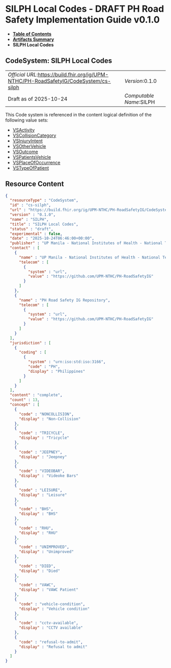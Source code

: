 # SILPH Local Codes - DRAFT PH Road Safety Implementation Guide v0.1.0

* [**Table of Contents**](toc.md)
* [**Artifacts Summary**](artifacts.md)
* **SILPH Local Codes**

## CodeSystem: SILPH Local Codes 

| | |
| :--- | :--- |
| *Official URL*:https://build.fhir.org/ig/UPM-NTHC/PH-RoadSafetyIG/CodeSystem/cs-silph | *Version*:0.1.0 |
| Draft as of 2025-10-24 | *Computable Name*:SILPH |

 This Code system is referenced in the content logical definition of the following value sets: 

* [VSActivity](ValueSet-vs-activity.md)
* [VSCollisionCategory](ValueSet-vs-collision-category.md)
* [VSInjuryIntent](ValueSet-vs-injury-intent.md)
* [VSOtherVehicle](ValueSet-vs-other-vehicle.md)
* [VSOutcome](ValueSet-vs-outcome.md)
* [VSPatientsVehicle](ValueSet-vs-patients-vehicle.md)
* [VSPlaceOfOccurrence](ValueSet-vs-place-of-occurrence.md)
* [VSTypeOfPatient](ValueSet-vs-type-of-patient.md)



## Resource Content

```json
{
  "resourceType" : "CodeSystem",
  "id" : "cs-silph",
  "url" : "https://build.fhir.org/ig/UPM-NTHC/PH-RoadSafetyIG/CodeSystem/cs-silph",
  "version" : "0.1.0",
  "name" : "SILPH",
  "title" : "SILPH Local Codes",
  "status" : "draft",
  "experimental" : false,
  "date" : "2025-10-24T06:46:00+00:00",
  "publisher" : "UP Manila - National Institutes of Health - National Telehealth Center",
  "contact" : [
    {
      "name" : "UP Manila - National Institutes of Health - National Telehealth Center",
      "telecom" : [
        {
          "system" : "url",
          "value" : "https://github.com/UPM-NTHC/PH-RoadSafetyIG"
        }
      ]
    },
    {
      "name" : "PH Road Safety IG Repository",
      "telecom" : [
        {
          "system" : "url",
          "value" : "https://github.com/UPM-NTHC/PH-RoadSafetyIG"
        }
      ]
    }
  ],
  "jurisdiction" : [
    {
      "coding" : [
        {
          "system" : "urn:iso:std:iso:3166",
          "code" : "PH",
          "display" : "Philippines"
        }
      ]
    }
  ],
  "content" : "complete",
  "count" : 13,
  "concept" : [
    {
      "code" : "NONCOLLISION",
      "display" : "Non-Collision"
    },
    {
      "code" : "TRICYCLE",
      "display" : "Tricycle"
    },
    {
      "code" : "JEEPNEY",
      "display" : "Jeepney"
    },
    {
      "code" : "VIDEOBAR",
      "display" : "Videoke Bars"
    },
    {
      "code" : "LEISURE",
      "display" : "Leisure"
    },
    {
      "code" : "BHS",
      "display" : "BHS"
    },
    {
      "code" : "RHU",
      "display" : "RHU"
    },
    {
      "code" : "UNIMPROVED",
      "display" : "Unimproved"
    },
    {
      "code" : "DIED",
      "display" : "Died"
    },
    {
      "code" : "VAWC",
      "display" : "VAWC Patient"
    },
    {
      "code" : "vehicle-condition",
      "display" : "Vehicle condition"
    },
    {
      "code" : "cctv-available",
      "display" : "CCTV available"
    },
    {
      "code" : "refusal-to-admit",
      "display" : "Refusal to admit"
    }
  ]
}

```
